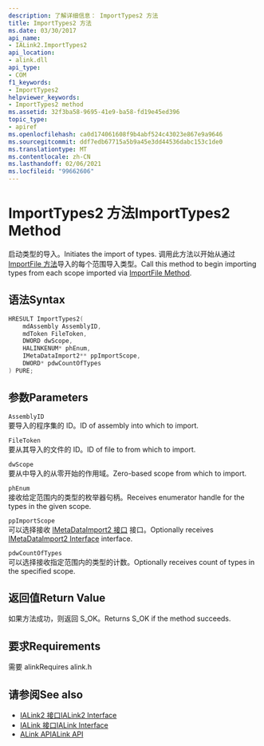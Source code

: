 ```yaml
---
description: 了解详细信息： ImportTypes2 方法
title: ImportTypes2 方法
ms.date: 03/30/2017
api_name:
- IALink2.ImportTypes2
api_location:
- alink.dll
api_type:
- COM
f1_keywords:
- ImportTypes2
helpviewer_keywords:
- ImportTypes2 method
ms.assetid: 32f3ba58-9695-41e9-ba58-fd19e45ed396
topic_type:
- apiref
ms.openlocfilehash: ca0d174061608f9b4abf524c43023e867e9a9646
ms.sourcegitcommit: ddf7edb67715a5b9a45e3dd44536dabc153c1de0
ms.translationtype: MT
ms.contentlocale: zh-CN
ms.lasthandoff: 02/06/2021
ms.locfileid: "99662606"
---
```

# <a name="importtypes2-method"></a><span data-ttu-id="883e4-103">ImportTypes2 方法</span><span class="sxs-lookup"><span data-stu-id="883e4-103">ImportTypes2 Method</span></span>

<span data-ttu-id="883e4-104">启动类型的导入。</span><span class="sxs-lookup"><span data-stu-id="883e4-104">Initiates the import of types.</span></span> <span data-ttu-id="883e4-105">调用此方法以开始从通过 [ImportFile 方法](importfile-method.md)导入的每个范围导入类型。</span><span class="sxs-lookup"><span data-stu-id="883e4-105">Call this method to begin importing types from each scope imported via [ImportFile Method](importfile-method.md).</span></span>  
  
## <a name="syntax"></a><span data-ttu-id="883e4-106">语法</span><span class="sxs-lookup"><span data-stu-id="883e4-106">Syntax</span></span>  
  
```cpp  
HRESULT ImportTypes2(  
    mdAssembly AssemblyID,  
    mdToken FileToken,  
    DWORD dwScope,  
    HALINKENUM* phEnum,  
    IMetaDataImport2** ppImportScope,  
    DWORD* pdwCountOfTypes  
) PURE;  
```  
  
## <a name="parameters"></a><span data-ttu-id="883e4-107">参数</span><span class="sxs-lookup"><span data-stu-id="883e4-107">Parameters</span></span>  

 `AssemblyID`  
 <span data-ttu-id="883e4-108">要导入的程序集的 ID。</span><span class="sxs-lookup"><span data-stu-id="883e4-108">ID of assembly into which to import.</span></span>  
  
 `FileToken`  
 <span data-ttu-id="883e4-109">要从其导入的文件的 ID。</span><span class="sxs-lookup"><span data-stu-id="883e4-109">ID of file to from which to import.</span></span>  
  
 `dwScope`  
 <span data-ttu-id="883e4-110">要从中导入的从零开始的作用域。</span><span class="sxs-lookup"><span data-stu-id="883e4-110">Zero-based scope from which to import.</span></span>  
  
 `phEnum`  
 <span data-ttu-id="883e4-111">接收给定范围内的类型的枚举器句柄。</span><span class="sxs-lookup"><span data-stu-id="883e4-111">Receives enumerator handle for the types in the given scope.</span></span>  
  
 `ppImportScope`  
 <span data-ttu-id="883e4-112">可以选择接收 [IMetaDataImport2 接口](../metadata/imetadataimport2-interface.md) 接口。</span><span class="sxs-lookup"><span data-stu-id="883e4-112">Optionally receives [IMetaDataImport2 Interface](../metadata/imetadataimport2-interface.md) interface.</span></span>  
  
 `pdwCountOfTypes`  
 <span data-ttu-id="883e4-113">可以选择接收指定范围内的类型的计数。</span><span class="sxs-lookup"><span data-stu-id="883e4-113">Optionally receives count of types in the specified scope.</span></span>  
  
## <a name="return-value"></a><span data-ttu-id="883e4-114">返回值</span><span class="sxs-lookup"><span data-stu-id="883e4-114">Return Value</span></span>  

 <span data-ttu-id="883e4-115">如果方法成功，则返回 S_OK。</span><span class="sxs-lookup"><span data-stu-id="883e4-115">Returns S_OK if the method succeeds.</span></span>  
  
## <a name="requirements"></a><span data-ttu-id="883e4-116">要求</span><span class="sxs-lookup"><span data-stu-id="883e4-116">Requirements</span></span>  

 <span data-ttu-id="883e4-117">需要 alink</span><span class="sxs-lookup"><span data-stu-id="883e4-117">Requires alink.h</span></span>  
  
## <a name="see-also"></a><span data-ttu-id="883e4-118">请参阅</span><span class="sxs-lookup"><span data-stu-id="883e4-118">See also</span></span>

- [<span data-ttu-id="883e4-119">IALink2 接口</span><span class="sxs-lookup"><span data-stu-id="883e4-119">IALink2 Interface</span></span>](ialink2-interface.md)
- [<span data-ttu-id="883e4-120">IALink 接口</span><span class="sxs-lookup"><span data-stu-id="883e4-120">IALink Interface</span></span>](ialink-interface.md)
- [<span data-ttu-id="883e4-121">ALink API</span><span class="sxs-lookup"><span data-stu-id="883e4-121">ALink API</span></span>](index.md)
